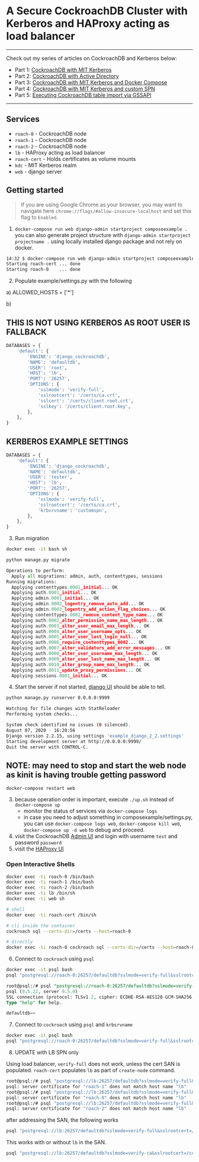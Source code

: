 # A Secure CockroachDB Cluster with Kerberos and HAProxy acting as load balancer
---

Check out my series of articles on CockroachDB and Kerberos below:

- Part 1: [CockroachDB with MIT Kerberos](https://blog.ervits.com/2020/05/three-headed-dog-meet-cockroach.html)
- Part 2: [CockroachDB with Active Directory](https://blog.ervits.com/2020/06/three-headed-dog-meet-cockroach-part-2.html)
- Part 3: [CockroachDB with MIT Kerberos and Docker Compose](https://blog.ervits.com/2020/07/three-headed-dog-meet-cockroach-part-3.html)
- Part 4: [CockroachDB with MIT Kerberos and custom SPN](https://blog.ervits.com/2020/07/three-headed-dog-meet-cockroach.html)
- Part 5: [Executing CockroachDB table import via GSSAPI](https://blog.ervits.com/2020/07/three-headed-dog-meet-cockroach-part-5.html)
---

## Services
* `roach-0` - CockroachDB node
* `roach-1` - CockroachDB node
* `roach-2` - CockroachDB node
* `lb` - HAProxy acting as load balancer
* `roach-cert` - Holds certificates as volume mounts
* `kdc` - MIT Kerberos realm
* `web` - django server 

## Getting started
>If you are using Google Chrome as your browser, you may want to navigate here `chrome://flags/#allow-insecure-localhost` and set this flag to `Enabled`.

1) `docker-compose run web django-admin startproject composeexample .`
you can also generate project structure with `django-admin startproject projectname .` using locally installed django package and not rely on docker.

```bash
14:32 $ docker-compose run web django-admin startproject composeexample .
Starting roach-cert ... done
Starting roach-0    ... done
```

2) Populate example/settings.py with the following

a) ALLOWED_HOSTS = ['*']

b)

## THIS IS NOT USING KERBEROS AS ROOT USER IS FALLBACK

```python
DATABASES = {
    'default': {
        'ENGINE': 'django_cockroachdb',
        'NAME': 'defaultdb',
        'USER': 'root',
        'HOST': 'lb',
        'PORT': '26257',
        'OPTIONS': {
            'sslmode': 'verify-full',
            'sslrootcert': '/certs/ca.crt',
            'sslcert': '/certs/client.root.crt',
            'sslkey': '/certs/client.root.key',
        },
    },
}
```

## KERBEROS EXAMPLE SETTINGS

```python
DATABASES = {
    'default': {
        'ENGINE': 'django_cockroachdb',
        'NAME': 'defaultdb',
        'USER': 'tester',
        'HOST': 'lb',
        'PORT': '26257',
        'OPTIONS': {
            'sslmode': 'verify-full',
            'sslrootcert': '/certs/ca.crt',
            'krbsrvname': 'customspn',
        },
    },
}
```

3. Run migration

```bash
docker exec -it bash sh
```

```python
python manage.py migrate
```

```python
Operations to perform:
  Apply all migrations: admin, auth, contenttypes, sessions
Running migrations:
  Applying contenttypes.0001_initial... OK
  Applying auth.0001_initial... OK
  Applying admin.0001_initial... OK
  Applying admin.0002_logentry_remove_auto_add... OK
  Applying admin.0003_logentry_add_action_flag_choices... OK
  Applying contenttypes.0002_remove_content_type_name... OK
  Applying auth.0002_alter_permission_name_max_length... OK
  Applying auth.0003_alter_user_email_max_length... OK
  Applying auth.0004_alter_user_username_opts... OK
  Applying auth.0005_alter_user_last_login_null... OK
  Applying auth.0006_require_contenttypes_0002... OK
  Applying auth.0007_alter_validators_add_error_messages... OK
  Applying auth.0008_alter_user_username_max_length... OK
  Applying auth.0009_alter_user_last_name_max_length... OK
  Applying auth.0010_alter_group_name_max_length... OK
  Applying auth.0011_update_proxy_permissions... OK
  Applying sessions.0001_initial... OK
```

4. Start the server if not started, [django UI](https://localhost:9999) should be able to tell.

```bash
python manage.py runserver 0.0.0.0:9999
```

```bash
Watching for file changes with StatReloader
Performing system checks...

System check identified no issues (0 silenced).
August 07, 2020 - 16:20:56
Django version 2.2.15, using settings 'example_django_2_2.settings'
Starting development server at http://0.0.0.0:9999/
Quit the server with CONTROL-C.
```


## NOTE: may need to stop and start the web node as kinit is having trouble getting password

`docker-compose restart web`

3) because operation order is important, execute `./up.sh` instead of `docker-compose up`
   - monitor the status of services via `docker-compose logs`
   - in case you need to adjust something in composexample/settings.py, you can
          use `docker-compose logs web`, `docker-compose kill web`, `docker-compose up -d web`
          to debug and proceed.
4) visit the CockroachDB [Admin UI](https://localhost:8080) and login with username `test` and password `password`
5) visit the [HAProxy UI](http://localhost:8081)

### Open Interactive Shells
```bash
docker exec -ti roach-0 /bin/bash
docker exec -ti roach-1 /bin/bash
docker exec -ti roach-2 /bin/bash
docker exec -ti lb /bin/sh
docker exec -ti web sh

# shell
docker exec -ti roach-cert /bin/sh

# cli inside the container
cockroach sql --certs-dir=/certs --host=roach-0

# directly
docker exec -ti roach-0 cockroach sql --certs-dir=/certs --host=roach-0
```

6) Connect to `cockroach` using `psql`

```bash
docker exec -it psql bash
psql "postgresql://roach-0:26257/defaultdb?sslmode=verify-full&sslrootcert=/certs/ca.crt" -U tester
```

```sql
root@psql:/# psql "postgresql://roach-0:26257/defaultdb?sslmode=verify-full&sslrootcert=/certs/ca.crt" -U tester
psql (9.5.22, server 9.5.0)
SSL connection (protocol: TLSv1.2, cipher: ECDHE-RSA-AES128-GCM-SHA256, bits: 128, compression: off)
Type "help" for help.

defaultdb=>
```

7) Connect to `cockroach` using `psql` and `krbsrvname`

```bash
docker exec -it psql bash
psql "postgresql://roach-0:26257/defaultdb?sslmode=verify-full&sslrootcert=/certs/ca.crt&krbsrvname=customspn" -U tester
```

8) UPDATE with LB SPN only

Using load balancer, `verify-full` does not work, unless the cert SAN is populated. `roach-cert` populates `lb` as part of `create-node` command.

```bash
root@psql:/# psql "postgresql://lb:26257/defaultdb?sslmode=verify-full&sslrootcert=/certs/ca.crt&sslkey=/certs/ca.key" -U tester
psql: server certificate for "roach-1" does not match host name "lb"
root@psql:/# psql "postgresql://lb:26257/defaultdb?sslmode=verify-full&sslrootcert=/certs/ca.crt&sslkey=/certs/ca.key" -U tester
psql: server certificate for "roach-0" does not match host name "lb"
root@psql:/# psql "postgresql://lb:26257/defaultdb?sslmode=verify-full&sslrootcert=/certs/ca.crt&sslkey=/certs/ca.key" -U tester
psql: server certificate for "roach-2" does not match host name "lb"
```

after addressing the SAN, the following works

```bash
psql "postgresql://lb:26257/defaultdb?sslmode=verify-full&sslrootcert=/certs/ca.crt&sslkey=/certs/ca.key" -U tester
```

This works with or without `lb` in the SAN.

```bash
psql "postgresql://lb:26257/defaultdb?sslmode=verify-ca&sslrootcert=/certs/ca.crt&sslkey=/certs/ca.key" -U tester
```
